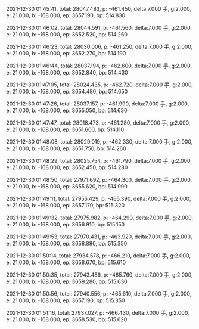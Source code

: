 2021-12-30 01:45:41, total: 28047.483, p: -461.450, delta:7.000 手, g:2.000, e: 21.000, b: -168.000, ep: 3657.190, bp: 514.830

2021-12-30 01:46:02, total: 28044.591, p: -461.560, delta:7.000 手, g:2.000, e: 21.000, b: -168.000, ep: 3652.520, bp: 514.260

2021-12-30 01:46:23, total: 28030.006, p: -461.250, delta:7.000 手, g:2.000, e: 21.000, b: -168.000, ep: 3652.270, bp: 514.190

2021-12-30 01:46:44, total: 28037.194, p: -462.600, delta:7.000 手, g:2.000, e: 21.000, b: -168.000, ep: 3652.840, bp: 514.430

2021-12-30 01:47:05, total: 28024.435, p: -462.720, delta:7.000 手, g:2.000, e: 21.000, b: -168.000, ep: 3654.480, bp: 514.650

2021-12-30 01:47:26, total: 28037.157, p: -461.990, delta:7.000 手, g:2.000, e: 21.000, b: -168.000, ep: 3655.050, bp: 514.630

2021-12-30 01:47:47, total: 28018.473, p: -461.280, delta:7.000 手, g:2.000, e: 21.000, b: -168.000, ep: 3651.600, bp: 514.110

2021-12-30 01:48:08, total: 28029.019, p: -462.330, delta:7.000 手, g:2.000, e: 21.000, b: -168.000, ep: 3651.750, bp: 514.260

2021-12-30 01:48:29, total: 28025.754, p: -461.790, delta:7.000 手, g:2.000, e: 21.000, b: -168.000, ep: 3652.450, bp: 514.280

2021-12-30 01:48:50, total: 27971.692, p: -464.300, delta:7.000 手, g:2.000, e: 21.000, b: -168.000, ep: 3655.620, bp: 514.990

2021-12-30 01:49:11, total: 27955.429, p: -465.390, delta:7.000 手, g:2.000, e: 21.000, b: -168.000, ep: 3657.170, bp: 515.320

2021-12-30 01:49:32, total: 27975.982, p: -464.290, delta:7.000 手, g:2.000, e: 21.000, b: -168.000, ep: 3656.910, bp: 515.150

2021-12-30 01:49:53, total: 27970.431, p: -463.920, delta:7.000 手, g:2.000, e: 21.000, b: -168.000, ep: 3658.880, bp: 515.350

2021-12-30 01:50:14, total: 27934.578, p: -466.210, delta:7.000 手, g:2.000, e: 21.000, b: -168.000, ep: 3658.670, bp: 515.610

2021-12-30 01:50:35, total: 27943.486, p: -465.760, delta:7.000 手, g:2.000, e: 21.000, b: -168.000, ep: 3659.280, bp: 515.630

2021-12-30 01:50:56, total: 27940.556, p: -465.610, delta:7.000 手, g:2.000, e: 21.000, b: -168.000, ep: 3657.190, bp: 515.350

2021-12-30 01:51:16, total: 27937.027, p: -466.430, delta:7.000 手, g:2.000, e: 21.000, b: -168.000, ep: 3658.530, bp: 515.620